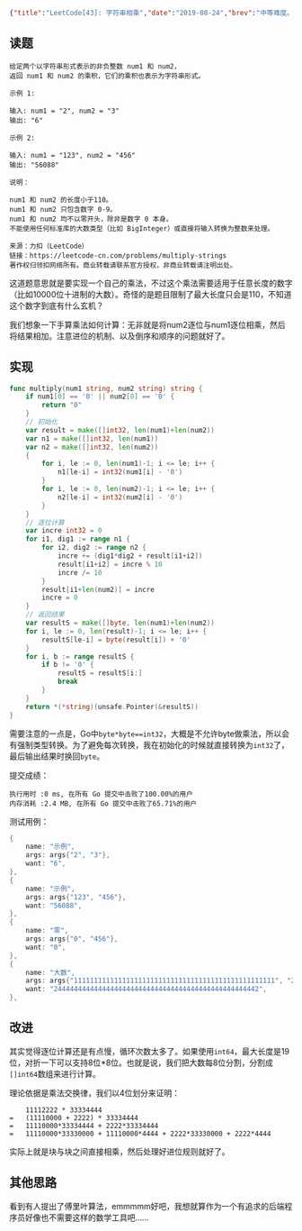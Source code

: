 ```json lw-blog-meta
{"title":"LeetCode[43]: 字符串相乘","date":"2019-08-24","brev":"中等难度。","tags":["算法与数据结构"]}
```



## 读题

```text
给定两个以字符串形式表示的非负整数 num1 和 num2，
返回 num1 和 num2 的乘积，它们的乘积也表示为字符串形式。

示例 1:

输入: num1 = "2", num2 = "3"
输出: "6"

示例 2:

输入: num1 = "123", num2 = "456"
输出: "56088"

说明：

num1 和 num2 的长度小于110。
num1 和 num2 只包含数字 0-9。
num1 和 num2 均不以零开头，除非是数字 0 本身。
不能使用任何标准库的大数类型（比如 BigInteger）或直接将输入转换为整数来处理。

来源：力扣（LeetCode）
链接：https://leetcode-cn.com/problems/multiply-strings
著作权归领扣网络所有。商业转载请联系官方授权，非商业转载请注明出处。
```

这道题意思就是要实现一个自己的乘法，不过这个乘法需要适用于任意长度的数字（比如10000位十进制的大数）。奇怪的是题目限制了最大长度只会是110，不知道这个数字到底有什么玄机？

我们想象一下手算乘法如何计算：无非就是将num2逐位与num1逐位相乘，然后将结果相加。注意进位的机制、以及倒序和顺序的问题就好了。

## 实现

```go
func multiply(num1 string, num2 string) string {
    if num1[0] == '0' || num2[0] == '0' {
        return "0"
    }
    // 初始化
    var result = make([]int32, len(num1)+len(num2))
    var n1 = make([]int32, len(num1))
    var n2 = make([]int32, len(num2))
    {
        for i, le := 0, len(num1)-1; i <= le; i++ {
            n1[le-i] = int32(num1[i] - '0')
        }
        for i, le := 0, len(num2)-1; i <= le; i++ {
            n2[le-i] = int32(num2[i] - '0')
        }
    }
    // 逐位计算
    var incre int32 = 0
    for i1, dig1 := range n1 {
        for i2, dig2 := range n2 {
            incre += (dig1*dig2 + result[i1+i2])
            result[i1+i2] = incre % 10
            incre /= 10
        }
        result[i1+len(num2)] = incre
        incre = 0
    }
    // 返回结果
    var resultS = make([]byte, len(num1)+len(num2))
    for i, le := 0, len(result)-1; i <= le; i++ {
        resultS[le-i] = byte(result[i]) + '0'
    }
    for i, b := range resultS {
        if b != '0' {
            resultS = resultS[i:]
            break
        }
    }
    return *(*string)(unsafe.Pointer(&resultS))
}
```

需要注意的一点是，Go中`byte*byte==int32`，大概是不允许byte做乘法，所以会有强制类型转换。为了避免每次转换，我在初始化的时候就直接转换为`int32`了，最后输出结果时换回`byte`。

提交成绩：

```text
执行用时 :0 ms, 在所有 Go 提交中击败了100.00%的用户
内存消耗 :2.4 MB, 在所有 Go 提交中击败了65.71%的用户
```

测试用例：

```go
{
    name: "示例",
    args: args{"2", "3"},
    want: "6",
},
{
    name: "示例",
    args: args{"123", "456"},
    want: "56088",
},
{
    name: "零",
    args: args{"0", "456"},
    want: "0",
},
{
    name: "大数",
    args: args{"11111111111111111111111111111111111111111111111111", "22"},
    want: "244444444444444444444444444444444444444444444444442",
},
```

## 改进

其实觉得逐位计算还是有点慢，循环次数太多了。如果使用`int64`，最大长度是19位，对折一下可以支持8位*8位。也就是说，我们把大数每8位分割，分割成`[]int64`数组来进行计算。

理论依据是乘法交换律，我们以4位划分来证明：

```text
    11112222 * 33334444
=   (11110000 + 2222) * 33334444
=   11110000*33334444 + 2222*33334444
=   11110000*33330000 + 11110000*4444 + 2222*33330000 + 2222*4444 
```

实际上就是块与块之间直接相乘，然后处理好进位规则就好了。

## 其他思路

看到有人提出了傅里叶算法，emmmmm好吧，我想就算作为一个有追求的后端程序员好像也不需要这样的数学工具吧……
